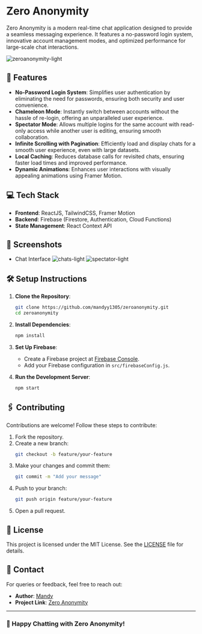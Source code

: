 # Zero Anonymity

Zero Anonymity is a modern real-time chat application designed to provide a seamless messaging experience. It features a no-password login system, innovative account management modes, and optimized performance for large-scale chat interactions.

![zeroanonymity-light](https://github.com/user-attachments/assets/6271babc-c134-48fd-8fb8-2046dcc15439)

## 🚀 Features

- **No-Password Login System**: Simplifies user authentication by eliminating the need for passwords, ensuring both security and user convenience.
- **Chameleon Mode**: Instantly switch between accounts without the hassle of re-login, offering an unparalleled user experience.
- **Spectator Mode**: Allows multiple logins for the same account with read-only access while another user is editing, ensuring smooth collaboration.
- **Infinite Scrolling with Pagination**: Efficiently load and display chats for a smooth user experience, even with large datasets.
- **Local Caching**: Reduces database calls for revisited chats, ensuring faster load times and improved performance.
- **Dynamic Animations**: Enhances user interactions with visually appealing animations using Framer Motion.

## 💻 Tech Stack

- **Frontend**: ReactJS, TailwindCSS, Framer Motion
- **Backend**: Firebase (Firestore, Authentication, Cloud Functions)
- **State Management**: React Context API

## 📸 Screenshots

- Chat Interface
![chats-light](https://github.com/user-attachments/assets/489a7b53-b4be-4ee8-b5ad-c3dee9d35130)
![spectator-light](https://github.com/user-attachments/assets/32d2185b-6082-4d0a-a0a2-e8500d2f44c5)

## 🛠️ Setup Instructions

1. **Clone the Repository**:
   ```bash
   git clone https://github.com/mandyy1305/zeroanonymity.git
   cd zeroanonymity

2. **Install Dependencies**:
   ```bash
   npm install
   ```

3. **Set Up Firebase**:
   - Create a Firebase project at [Firebase Console](https://console.firebase.google.com/).
   - Add your Firebase configuration in `src/firebaseConfig.js`.

4. **Run the Development Server**:
   ```bash
   npm start
   ```

## 🖇️ Contributing

Contributions are welcome! Follow these steps to contribute:

1. Fork the repository.
2. Create a new branch:
   ```bash
   git checkout -b feature/your-feature
   ```
3. Make your changes and commit them:
   ```bash
   git commit -m "Add your message"
   ```
4. Push to your branch:
   ```bash
   git push origin feature/your-feature
   ```
5. Open a pull request.

## 📜 License

This project is licensed under the MIT License. See the [LICENSE](LICENSE) file for details.

## 📧 Contact

For queries or feedback, feel free to reach out:

- **Author**: [Mandy](https://github.com/mandyy1305)
- **Project Link**: [Zero Anonymity](https://github.com/mandyy1305/zeroanonymity)

---

### 🎉 Happy Chatting with Zero Anonymity!
